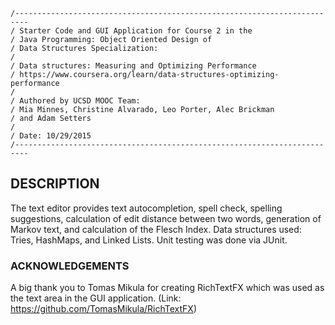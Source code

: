 ```
/-------------------------------------------------------------------------
/ Starter Code and GUI Application for Course 2 in the
/ Java Programming: Object Oriented Design of 
/ Data Structures Specialization:
/
/ Data structures: Measuring and Optimizing Performance
/ https://www.coursera.org/learn/data-structures-optimizing-performance
/
/ Authored by UCSD MOOC Team:
/ Mia Minnes, Christine Alvarado, Leo Porter, Alec Brickman
/ and Adam Setters
/
/ Date: 10/29/2015
/-------------------------------------------------------------------------
```

## DESCRIPTION

The text editor provides text autocompletion, spell check, spelling suggestions, calculation of edit distance between two words, generation of Markov text, and calculation of the Flesch Index. Data structures used: Tries, HashMaps, and Linked Lists. Unit testing was done via JUnit.



### ACKNOWLEDGEMENTS


A big thank you to Tomas Mikula for creating RichTextFX  which was used as the text area in the GUI application. (Link: https://github.com/TomasMikula/RichTextFX)


